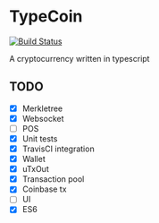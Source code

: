 # TypeCoin

[![Build Status](https://travis-ci.com/SC4RECOIN/TypeCoin.svg?token=d3A7dM8RkmrqdA4Ky1Zy&branch=master)](https://travis-ci.com/SC4RECOIN/TypeCoin)

A cryptocurrency written in typescript

## TODO

- [x] Merkletree
- [x] Websocket
- [ ] POS
- [x] Unit tests
- [x] TravisCI integration
- [x] Wallet
- [x] uTxOut
- [x] Transaction pool
- [x] Coinbase tx
- [ ] UI
- [x] ES6
